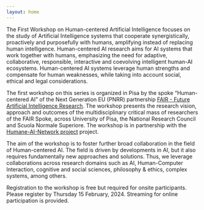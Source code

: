 ```yaml
---
layout: home
---
```

The First Workshop on Human-centered Artificial Intelligence focuses on the study of Artificial Intelligence systems that cooperate synergistically, proactively and purposefully with humans, amplifying instead of replacing human intelligence. Human-centered AI research aims for AI systems that work together with humans, emphasizing the need for adaptive, collaborative, responsible, interactive and coevolving intelligent human-AI ecosystems. Human-centered AI systems leverage human strengths and compensate for human weaknesses, while taking into account social, ethical and legal considerations.



The first workshop on this series is organized in Pisa by the spoke “Human-centered AI” of the Next Generation EU (PNRR) partnership [FAIR - Future Artificial Intelligence Research](https://future-ai-research.it/). The workshop presents the research vision, approach and outcomes of the multidisciplinary critical mass of researchers of the FAIR Spoke, across University of Pisa, the National Research Council and Scuola Normale Superiore. The workshop is in partnership with the [Humane-AI-Network project](humane-ai.eu/) project.


The aim of the workshop is to foster further broad collaboration in the field of Human-centered AI. The field is driven by developments in AI, but it also requires fundamentally new approaches and solutions. Thus, we leverage collaborations across research domains such as AI, Human-Computer Interaction, cognitive and social sciences, philosophy & ethics, complex systems, among others.


<p id="registration">
Registration to the workshop is free but required for onsite participants.
Please register by Thursday 15 February, 2024.
Streaming for online participation is provided.
</p>
